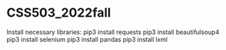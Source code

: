 # CSS503_2022fall

Install necessary libraries:
pip3 install requests
pip3 install beautifulsoup4
pip3 install selenium
pip3 install pandas
pip3 install lxml
 
